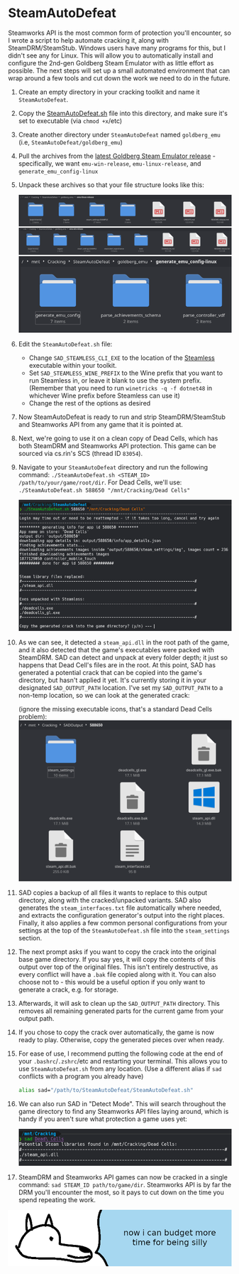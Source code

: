 # **SteamAutoDefeat**

Steamworks API is the most common form of protection you'll encounter, so I wrote a script to help automate cracking it, along with SteamDRM/SteamStub. Windows users have many programs for this, but I didn't see any for Linux. This will allow you to automatically install and configure the 2nd-gen Goldberg Steam Emulator with as little effort as possible. The next steps will set up a small automated environment that can wrap around a few tools and cut down the work we need to do in the future.

1. Create an empty directory in your cracking toolkit and name it `SteamAutoDefeat`.

2. Copy the [SteamAutoDefeat.sh](./SteamAutoDefeat.sh) file into this directory, and make sure it's set to executable (via `chmod +x`/etc)

3. Create another directory under `SteamAutoDefeat` named `goldberg_emu` (i.e, `SteamAutoDefeat/goldberg_emu`)

4. Pull the archives from the [latest Goldberg Steam Emulator release](https://github.com/Detanup01/gbe_fork/releases) - specifically, we want `emu-win-release`, `emu-linux-release`, and `generate_emu_config-linux`

5. Unpack these archives so that your file structure looks like this:

    ![SteamAutoDefeat Linux release file structure](images/SAD-Linux-Structure.png)
    ![SteamAutoDefeat Windows release file structure](images/SAD-Windows-Structure.png)
    ![SteamAutoDefeat Generate Emu Config file structure](images/SAD-Generate-Structure.png)

6. Edit the `SteamAutoDefeat.sh` file:
    - Change `SAD_STEAMLESS_CLI_EXE` to the location of the [Steamless](../../DRM/SteamDRM-Windows/defeating_steamdrm_windows.md) executable within your toolkit.
    - Set `SAD_STEAMLESS_WINE_PREFIX` to the Wine prefix that you want to run Steamless in, or leave it blank to use the system prefix. (Remember that you need to run `winetricks -q -f dotnet48` in whichever Wine prefix before Steamless can use it)
    - Change the rest of the options as desired

7. Now SteamAutoDefeat is ready to run and strip SteamDRM/SteamStub and Steamworks API from any game that it is pointed at.

8. Next, we're going to use it on a clean copy of Dead Cells, which has both SteamDRM and Steamworks API protection. This game can be sourced via cs.rin's SCS (thread ID `83054`).

9. Navigate to your `SteamAutoDefeat` directory and run the following command: `./SteamAutoDefeat.sh <STEAM_ID> /path/to/your/game/root/dir`. For Dead Cells, we'll use: `./SteamAutoDefeat.sh 588650 "/mnt/Cracking/Dead Cells"`

    ![SteamAutoDefeat command results](images/SAD-Results.png)

10. As we can see, it detected a `steam_api.dll` in the root path of the game, and it also detected that the game's executables were packed with SteamDRM. SAD can detect and unpack at every folder depth; it just so happens that Dead Cell's files are in the root. At this point, SAD has generated a potential crack that can be copied into the game's directory, but hasn't applied it yet. It's currently storing it in your designated `SAD_OUTPUT_PATH` location. I've set my `SAD_OUTPUT_PATH` to a non-temp location, so we can look at the generated crack:

    (ignore the missing executable icons, that's a standard Dead Cells problem):
    ![SteamAutoDefeat Generated Output](images/SAD-Generated-Output.png)

11. SAD copies a backup of all files it wants to replace to this output directory, along with the cracked/unpacked variants. SAD also generates the `steam_interfaces.txt` file automatically where needed, and extracts the configuration generator's output into the right places. Finally, it also applies a few common personal configurations from your settings at the top of the `SteamAutoDefeat.sh` file into the `steam_settings` section.

12. The next prompt asks if you want to copy the crack into the original base game directory. If you say yes, it will copy the contents of this output over top of the original files. This isn't entirely destructive, as every conflict will have a `.bak` file copied along with it. You can also choose not to - this would be a useful option if you only want to generate a crack, e.g. for storage.

13. Afterwards, it will ask to clean up the `SAD_OUTPUT_PATH` directory. This removes all remaining generated parts for the current game from your output path.

14. If you chose to copy the crack over automatically, the game is now ready to play. Otherwise, copy the generated pieces over when ready.

15. For ease of use, I recommend putting the following code at the end of your `.bashrc`/`.zshrc`/etc and restarting your terminal. This allows you to use `SteamAutoDefeat.sh` from any location. (Use a different alias if `sad` conflicts with a program you already have)

    ```bash
    alias sad="/path/to/SteamAutoDefeat/SteamAutoDefeat.sh"
    ```

16. We can also run SAD in "Detect Mode". This will search throughout the game directory to find any Steamworks API files laying around, which is handy if you aren't sure what protection a game uses yet:

    ![SteamAutoDefeat Detect](images/SAD-Detect.png)

16. SteamDRM and Steamworks API games can now be cracked in a single command: `sad STEAM_ID path/to/game/dir`. Steamworks API is by far the DRM you'll encounter the most, so it pays to cut down on the time you spend repeating the work.

![wise yote can be stupid even faster now](images/moretime.png "wise yote can be stupid even faster now")
